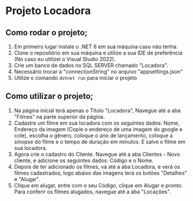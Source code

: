 # Projeto Locadora
## Como rodar o projeto;

1. Em primeiro lugar instale o .NET 6 em sua máquina caso não tenha.
2. Clone o repositório em sua máquina e utilize a sua IDE de preferência (No caso eu utilizei o Visual Studio 2022).
3. Crie um banco de dados no SQL SERVER chamado "Locadora". 
4. Necessário trocar a "connectionString" no arquivo "appsettings.json"
5. Utilize o comando `dotnet run` para iniciar o projeto

## Como utilizar o projeto;
1. Na página inicial terá apenas o Título "Locadora", Navegue até a aba "Filmes" na parte superior da página. 
1. Cadastre um filme em sua locadora com os seguintes dados: Nome, Endereço da imagem (Copie o endereço de uma imagem do google e cole),
escolha o gênero, coloque o ano de lançamento, coloque a sinopse do filme e o tempo de duração em minutos. E salve o filme em sua locadora. 
1. Agora crie o cadastro do Cliente. Navegue até a aba Clientes - Novo cliente, e adicione os seguintes dados: Código e o Nome. 
1. Depois de ter adicionado os filmes, vá até a aba Locadora, e verá os filmes cadastrados, logo abaixo das imagens terá os botões "Detalhes" e "Alugar".
1. Clique em alugar, entre com o seu Código, clique em Alugar e pronto. Para conferir os filmes alugados, navegue até a aba "Locações".

